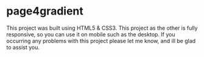 # page4gradient

This project was built using HTML5 & CSS3.
This project as the other is fully responsive, so you can use it on mobile such as the desktop. 
If you occurring any problems with this project please let me know, and ill be glad to assist you.
